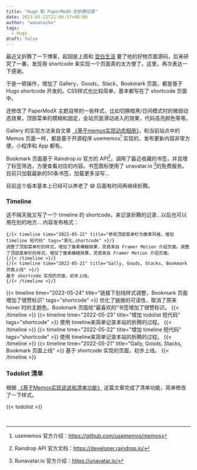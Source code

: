 ```yaml
---
title: "Hugo 和 PaperModX 的折腾记录"
date: 2023-05-21T21:06:57+08:00
author: "wananaiko"
tags:
  - Hugo
draft: false
---
```


最近又折腾了一下博客，起因是上周和 [空白生活](https://koobai.com/) 要了他的好物页面源码，后来研究了一番，发现用 shortcode 来实现一个页面真的太方便了。这里，再次表达一下感谢。

于是一顿操作，增加了 Gallery，Goods，Stack，Bookmark 页面，都是基于 Hugo shortcode 开发的。CSS样式也比较简单，基本都写在了 shortcode 页面中。

还修改了 PaperModX 主题自带的一些样式，比如切换暗黑/日间模式时的微弱动态效果，顶部菜单的模糊和固定，全站页面滑动进入的效果，代码高亮颜色等等。

Gallery 的实现方法来自文章 [《基于memos实现动态相册》](https://blog.leonus.cn/2023/photos.html)，和当前站点中的 Memos 页面一样，都是基于开源程序 usememos[^1] 实现的，发布更新内容非常方便，小程序和 App 都有。

Bookmark 页面基于 Raindrop.io 官方的 API[^2]，调用了最近收藏的书签，并且增了标签筛选，方便查看对应的内容。书签图标使用了 unavatar.io [^3]的免费服务。目前只加载最新的50条书签，加载更多没写…

目前这个版本基本上已经可以养老了 😅 后面有时间再继续折腾。

### Timeline

这不隔天我又写了一个 timeline 的 shortcode，来记录折腾的记录…以后也可以用在别的地方…
内容发布格式：

```
{/{< timeline time="2022-05-22" title="修改顶部菜单栏为像素风格，增加timeline 短代码" tags="美化,shortcode" >}/}
调整了顶部菜单栏的样式，增加了像素模糊效果，灵感来自 Framer Motion 介绍页面。调整了顶部菜单栏的样式，增加了像素模糊效果，灵感来自 Framer Motion 介绍页面。
{/{< /timeline >}/}
{/{< timeline time="2022-05-21" title="Gally, Goods, Stacks, Bookmark 页面上线" >}/}
基于 shortcode 实现的页面，初步上线。
{/{< /timeline >}/}
```
{{< timeline time="2022-05-24" title="链接下划线样式调整，Bookmark 页面增加了很赞标识" tags="shortcode" >}}
优化了链接的可读性，取消了原来 hover 时的主题色。Bookmark 页面给“最喜欢的”书签增加了很赞标识。
{{< /timeline >}}
{{< timeline time="2022-05-23" title="增加 todolist 短代码" tags="shortcode" >}}
使用 timeline来简单记录本站的折腾的过程。
{{< /timeline >}}
{{< timeline time="2022-05-22" title="增加 timeline 短代码" tags="shortcode" >}}
使用 timeline来简单记录本站的折腾的过程。
{{< /timeline >}}
{{< timeline time="2022-05-21" title="Gally, Goods, Stacks, Bookmark 页面上线" >}}
基于 shortcode 实现的页面，初步上线。
{{< /timeline >}}

### Todolist 清单

根据 [《基于Memos实现说说和清单功能》](https://blog.leonus.cn/2023/memeos.html) 这篇文章完成了清单功能，简单修改了一下样式。

{{< todolist >}}

&nbsp;

[^1]: usememos 官方介绍：https://github.com/usememos/memos
[^2]: Raindrop API 官方文档：https://developer.raindrop.io/
[^3]: Runavatar.io 官方介绍：https://unavatar.io/
